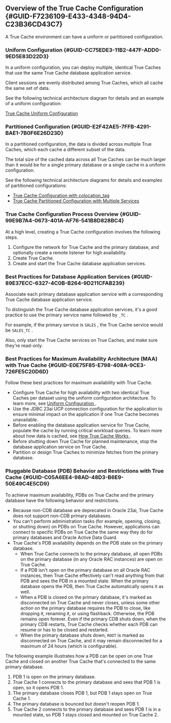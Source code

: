 ##  Overview of the True Cache Configuration {#GUID-F7236109-E433-4348-94D4-C23B36CD43C7} 

A True Cache environment can have a uniform or partitioned configuration. 

###  Uniform Configuration {#GUID-CC75EDE3-11B2-447F-ADD0-9ED5E83D22D3} 

In a uniform configuration, you can deploy multiple, identical True Caches that use the same True Cache database application service. 

Client sessions are evenly distributed among True Caches, which all cache the same set of data. 

See the following technical architecture diagram for details and an example of a uniform configuration: 

[ True Cache Uniform Configuration ](../tciad/tc_uniform_conf.html)

###  Partitioned Configuration {#GUID-E2F42AE5-7FFB-4291-BAE1-7B0F6E26D23D} 

In a partitioned configuration, the data is divided across multiple True Caches, which each cache a different subset of the data. 

The total size of the cached data across all True Caches can be much larger than it would be for a single primary database or a single cache in a uniform configuration. 

See the following technical architecture diagrams for details and examples of partitioned configurations: 

  * [ True Cache Configuration with colocation_tag ](../tciad/tc_part_coloc_conf.html)
  * [ True Cache Partitioned Configuration with Multiple Services ](../tciad/tc_part_mult_conf.html)



###  True Cache Configuration Process Overview {#GUID-99E9B7A4-0673-401A-AF76-541B8D828BC4} 

At a high level, creating a True Cache configuration involves the following steps. 

  1. Configure the network for True Cache and the primary database, and optionally create a remote listener for high availability. 
  2. Create True Cache. 
  3. Create and start the True Cache database application services. 



###  Best Practices for Database Application Services {#GUID-89E37ECC-6327-4C0B-B264-9D211CFAB239} 

Associate each primary database application service with a corresponding True Cache database application service. 

To distinguish the True Cache database application services, it's a good practice to use the primary service name followed by ` _TC ` . 

For example, if the primary service is ` SALES ` , the True Cache service would be ` SALES_TC ` . 

Also, only start the True Cache services on True Caches, and make sure they're read-only. 

###  Best Practices for Maximum Availability Architecture (MAA) with True Cache {#GUID-E0E75F85-E798-408A-9CE3-726FE5C20D6D} 

Follow these best practices for maximum availability with True Cache. 

  * Configure True Cache for high availability with two identical True Caches per dataset using the uniform configuration architecture. To learn more, see [ Uniform Configuration ](overview-true-cache-configuration.html#GUID-CC75EDE3-11B2-447F-ADD0-9ED5E83D22D3) . 
  * Use the JDBC 23ai UCP connection configuration for the application to ensure minimal impact on the application if one True Cache becomes unavailable. 
  * Before enabling the database application service for True Cache, populate the cache by running critical workload queries.  To learn more about how data is cached, see [ How True Cache Works ](overview-oracle-true-cache.html#GUID-B2A69908-5E17-4D2A-97FB-F768DDE43B32) . 
  * Before shutting down True Cache for planned maintenance, stop the database application service on True Cache. 
  * Partition or design True Caches to minimize fetches from the primary database. 



###  Pluggable Database (PDB) Behavior and Restrictions with True Cache {#GUID-C05A6EE4-98AD-48D3-B6E9-50E49C4E5CD9} 

To achieve maximum availability, PDBs on True Cache and the primary database have the following behavior and restrictions. 

  * Because non-CDB database are deprecated in Oracle 23ai, True Cache does not support non-CDB primary databases. 
  * You can't perform administration tasks (for example, opening, closing, or shutting down) on PDBs on True Cache. However, applications can connect to specific PDBs on True Cache the same way they do for primary databases and Oracle Active Data Guard. 
  * True Cache's PDB availability depends on the PDB state on the primary database. 
    * When True Cache connects to the primary database, all open PDBs on the primary database (in any Oracle RAC instances) are open on True Cache. 
    * If a PDB isn't open on the primary database on all Oracle RAC instances, then True Cache effectively can't read anything from that PDB and sees the PDB in a mounted state. When the primary database opens the PDB, then True Cache automatically opens it as well. 
    * When a PDB is closed on the primary database, it's marked as disconnected on True Cache and never closes, unless some other action on the primary database requires the PDB to close, like dropping it, renaming it, or using flashback. Otherwise, the PDB remains open forever. Even if the primary CDB shuts down, when the primary CDB restarts, True Cache checks whether each PDB can resume or has to be closed and restarted. 
    * When the primary database shuts down, ` ROOT ` is marked as disconnected on True Cache, and it may remain disconnected for a maximum of 24 hours (which is configurable). 



The following example illustrates how a PDB can be open on one True Cache and closed on another True Cache that's connected to the same primary database. 

  1. PDB 1 is open on the primary database. 
  2. True Cache 1 connects to the primary database and sees that PDB 1 is open, so it opens PDB 1. 
  3. The primary database closes PDB 1, but PDB 1 stays open on True Cache 1. 
  4. The primary database is bounced but doesn't reopen PDB 1. 
  5. True Cache 2 connects to the primary database and sees PDB 1 is in a mounted state, so PDB 1 stays closed and mounted on True Cache 2. 


